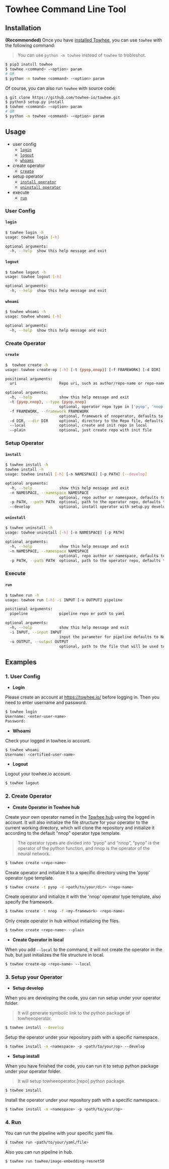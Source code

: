 # Towhee Command Line Tool

## Installation 

**(Recommended)** Once you have [installed Towhee](https://docs.towhee.io/get-started/install), you can use `towhee` with the following command:

> You can use `python -m towhee` instead of `towhee` to trobleshot.

```bash
$ pip3 inatsll towhee
$ towhee <command> -<option> param
# OR
$ python -m towhee <command> -<option> param
```

Of course, you can also run `towhee` with source code:

```bash
$ git clone https://github.com/towhee-io/towhee.git
$ python3 setup.py install
$ towhee <command> -<option> param
# OR
$ python -m towhee <command> -<option> param
```


## Usage

- user config
  - [`login`](#login)
  - [`logout`](#logout)
  - [`whoami`](#whoami)
- create operator
  - [`create`](#create)
- setup operator
  - [`install operator`](#install-operator)
  - [`uninstall operator`](#uninstall-operator)
- execute
  - [`run`](#run-pipeline)


### User Config
#### `login`
```bash
$ towhee login -h
usage: towhee login [-h]

optional arguments:
  -h, --help  show this help message and exit
```
#### `logout`
```bash
$ towhee logout -h
usage: towhee logout [-h]

optional arguments:
  -h, --help  show this help message and exit
```
#### `whoami`
```bash
$ towhee whoami -h
usage: towhee whoami [-h]

optional arguments:
  -h, --help  show this help message and exit
```

### Create Operator
#### `create`
```bash
$  towhee create -h
usage: towhee create-op [-h] [-t {pyop,nnop}] [-f FRAMEWORK] [-d DIR] [--local] [--plain] uri

positional arguments:
  uri                   Repo uri, such as author/repo-name or repo-name(author defaults to login account).

optional arguments:
  -h, --help            show this help message and exit
  -t {pyop,nnop}, --type {pyop,nnop}
                        optional, operator repo type in ['pyop', 'nnop'] for init file, defaults to 'nnop'
  -f FRAMEWORK, --framework FRAMEWORK
                        optional, framework of nnoperator, defaults to 'pytorch'
  -d DIR, --dir DIR     optional, directory to the Repo file, defaults to '.'
  --local               optional, create and init repo in local
  --plain               optional, just create repo with init file
```

### Setup Operator
#### `install`
```bash
$ towhee install -h        
towhee install -h
usage: towhee install [-h] [-n NAMESPACE] [-p PATH] [--develop]

optional arguments:
  -h, --help            show this help message and exit
  -n NAMESPACE, --namespace NAMESPACE
                        optional, repo author or namespace, defaults to 'towhee'
  -p PATH, --path PATH  optional, path to the operator repo, defaults to cwd which is '.'
  --develop             optional, install operator with setup.py develop
```
#### `uninstall`
```bash
$ towhee uninstall -h
usage: towhee uninstall [-h] [-n NAMESPACE] [-p PATH]

optional arguments:
  -h, --help            show this help message and exit
  -n NAMESPACE, --namespace NAMESPACE
                        optional, repo author or namespace, defaults to 'towhee'
  -p PATH, --path PATH  optional, path to the operator repo, defaults to cwd which is '.'
```

### Execute
#### `run`
```bash
$ towhee run -h      
usage: towhee run [-h] -i INPUT [-o OUTPUT] pipeline

positional arguments:
  pipeline              pipeline repo or path to yaml

optional arguments:
  -h, --help            show this help message and exit
  -i INPUT, --input INPUT
                        input the parameter for pipeline defaults to None
  -o OUTPUT, --output OUTPUT
                        optional, path to the file that will be used to write results], defaults to None which will print the result
```


## Examples

### 1. User Config

- **Login**

Please create an account at https://towhee.io/ before logging in. Then you need to enter username and password.

```bash
$ towhee login
Username: <enter-user-name>
Password:
```
- **Whoami**

Check your logged in towhee.io account.

```bash
$ towhee whoami
Username: <certified-user-name>
```

- **Logout**

 Logout your towhee.io account.

```bash
$ towhee logout
```

### 2. Create Operator

- **Create Operator in Towhee hub**

Create your own operator named <repo-name> in the [Towhee hub](https://towhee.io/operators) using the logged in account. It will also initialize the file structure for your operator to the current working directory, which will clone the repository and initialize it according to the default "nnop" operator type template.

> The operator types are divided into “pyop” and “nnop”, “pyop” is the operator of the python function, and nnop is the operator of the neural network.

```bash
$ towhee create <repo-name>
```

Create operator and initialize it to a specific directory using the 'pyop' operator type template.

```bash
$ towhee create -t pyop -d <path/to/your/dir> <repo-name>
```
Create operator and initialize it with the 'nnop' operator type template, also specify the framework.

```bash
$ towhee create -t nnop -f <my-framework> <repo-name>
```
Only create operator in hub without initializing the files.

```bash
$ towhee create <repo-name> --plain
```

- **Create Operator in local**

When you add `--local` to the command, it will not create the operator in the hub, but just initializes the file structure in local.

```bash
$ towhee create-op <repo-name> --local
```

### 3. Setup your Operator

- **Setup develop**

When you are developing the code, you can run setup under your operator folder.

> It will generate symbolic link to the python package of towheeoperator.

```bash
$ towhee install --develop
```

Setup the operator under your repository path with a specific namespace.

```bash
$ towhee install -n <namespace> -p <path/to/your/op> --develop
```

- **Setup install**

When you have finished the code, you can run it to setup python package under your operator folder.

> It will setup towheeoperator.[repo] python package.

```bash
$ towhee install
```

Install the operator under your repository path with a specific namespace.

```bash
$ towhee install -n <namespace> -p <path/to/your/op>
```

### 4. Run

You can run the pipeline with your specific yaml file.

```bash
$ towhee run <path/to/your/yaml/file>
```

Also you can run pipeline in hub.

```bash
$ towhee run towhee/image-embedding-resnet50
```

